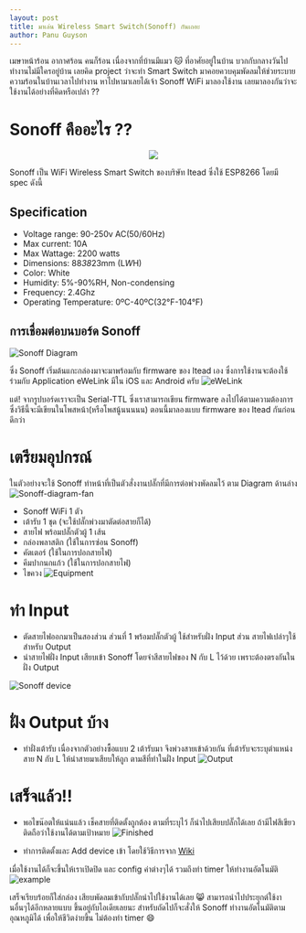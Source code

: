 ```yaml
---
layout: post
title: มาเล่น Wireless Smart Switch(Sonoff) กันเถอะ
author: Panu Guyson
---
```

เมษาหน้าร้อน อากาศร้อน คนก็ร้อน เนื่องจากที่บ้านมีแมว :cat: ที่อาศัยอยู่ในบ้าน บวกกับกลางวันไปทำงานไม่มีใครอยู่บ้าน เลยคิด project ว่าจะทำ Smart Switch มาคอยควบคุมพัดลมให้ช่วยระบายความร้อนในบ้านเวลาไปทำงาน หาไปหามาเลยได้เจ้า Sonoff WiFi มาลองใช้งาน เลยมาลองกันว่าจะใช้งานได้อย่างที่คิดหรือเปล่า ??

# Sonoff คืออะไร ??
<p align="center"><img src="/images/2017/04/14/Sonoff_designs_1.jpg">
</p>

Sonoff เป็น WiFi Wireless Smart Switch ของบริษัท Itead ซึ่งใช้ ESP8266 โดยมี spec ดังนี้

## Specification
- Voltage range: 90-250v AC(50/60Hz)
- Max current: 10A
- Max Wattage: 2200 watts
- Dimensions: 88*38*23mm (L*W*H)
- Color: White
- Humidity: 5%-90%RH, Non-condensing
- Frequency: 2.4Ghz
- Operating Temperature: 0ºC-40ºC(32°F-104°F)

## การเชื่อมต่อบนบอร์ด Sonoff
![Sonoff Diagram](/images/2017/04/14/sonoff-parts-without-433.jpg)


ซึ่ง Sonoff เริ่มต้นแกะกล่องมาจะมาพร้อมกับ firmware ของ Itead เอง ซึ่งการใช้งานจะต้องใช้ร่วมกับ Application eWeLink มีใน iOS และ Android ครับ
![eWeLink](/images/2017/04/14/ewelinkappdownload.jpg)

แต่! จากรูปบอร์ดเราจะเป็น Serial-TTL ซึ่งเราสามารถเขียน firmware ลงไปได้ตามความต้องการ ซึ่งวิธีนี้จะมีเขียนในโพสหน้า(หรือโพสนู้นนนนน) ตอนนี้มาลองแบบ firmware ของ Itead กันก่อนดีกว่า

# เตรียมอุปกรณ์
ในตัวอย่างจะใช้ Sonoff ทำหน้าที่เป็นตัวสั่งงานปลั๊กที่มีการต่อพ่วงพัดลมไว้ ตาม Diagram ด้านล่าง
![Sonoff-diagram-fan](/images/2017/04/14/Sonoff-diagram-fan.jpg)
- Sonoff WiFi 1 ตัว
- เต้ารับ 1 ชุด (จะใช้ปลั๊กพ่วงมาตัดต่อสายก็ได้)
- สายไฟ พร้อมปลั๊กตัวผู้ 1 เส้น
- กล่องพลาสติก (ใช้ในการซ่อน Sonoff)
- คัตเตอร์ (ใช้ในการปอกสายไฟ)
- คีมปากนกแก้ว (ใช้ในการปอกสายไฟ)
- ไขควง
![Equipment](/images/2017/04/14/equipment.jpg)

# ทำ Input
- ตัดสายไฟออกมาเป็นสองส่วน ส่วนที่ 1 พร้อมปลั๊กตัวผู้ ใช้สำหรับฝั่ง Input ส่วน สายไฟเปล่าๆใช้สำหรับ Output
- นำสายไฟฝั่ง Input เสียบเข้า Sonoff โดยจำสีสายไฟของ N กับ L ไว้ด้วย เพราะต้องตรงกันในฝั่ง Output

![Sonoff device](/images/2017/04/14/sonoff-device.jpg)

# ฝั่ง Output บ้าง
- ทำฝั่งเต้ารับ เนื่องจากตัวอย่างซื้อแบบ 2 เต้ารับมา จึงพ่วงสายเข้าด้วยกัน ที่เต้ารับจะระบุตำแหน่งสาย N กับ L ให้นำสายมาเสียบให้ถูก ตามสีที่ทำในฝั่ง Input
![Output](/images/2017/04/14/output.jpg)

# เสร็จแล้ว!!
- พอไขน๊อตให้แน่นแล้ว เช็คสายที่ติดตั้งถูกต้อง ตามที่ระบุไว้ ก็นำไปเสียบปลั๊กได้เลย ถ้ามีไฟสีเขียวติดถือว่าใช้งานได้ตามเป้าหมาย
![Finished](/images/2017/04/14/finished.jpg)

- ทำการติดตั้งและ Add device เข้า โดยใช้วิธีการจาก [Wiki](https://www.itead.cc/blog/user-guide-for-sonoff-slampher)

เมื่อใช้งานได้ก็จะขึ้นให้เราเปิดปิด และ config ค่าต่างๆได้ รวมถึงทำ timer ให้ทำงานอัตโนมัติ
![example](/images/2017/04/14/example.gif)

เสร็จเรียบร้อยก็ใส่กล่อง เสียบพัดลมเข้ากับปลั๊กนำไปใช้งานได้เลย :smile_cat: สามารถนำไปประยุกต์ใช้งานอื่นๆได้อีกหลายแบบ ขึ้นอยู่กับไอเดียเลยนะ สำหรับถัดไปก็จะสั่งให้ Sonoff ทำงานอัตโนมัติตามอุณหภูมิได้ เพื่อให้ชีวิตง่ายขึ้น ไม่ต้องทำ timer :smile:
